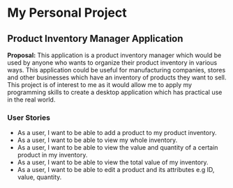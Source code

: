 # My Personal Project

## Product Inventory Manager Application
**Proposal:** This application is a product inventory manager which would be used by anyone who wants to organize their product inventory in various ways. This application could be useful for manufacturing companies, stores and other businesses which have an inventory of products they want to sell. This project is of interest to me as it would allow me to apply my programming skills to create a desktop application which has practical use in the real world. 

### User Stories
- As a user, I want to be able to add a product to my product inventory.
- As a user, I want to be able to view my whole inventory.
- As a user, I want to be able to view the value and quantity of a certain product in my inventory.
- As a user, I want to be able to view the total value of my inventory.
- As a user, I want to be able to edit a product and its attributes e.g ID, value, quantity.

